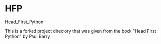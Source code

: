 # HFP
Head_First_Python

This is a forked project directory that was given from the book "Head First Python" by Paul Barry


